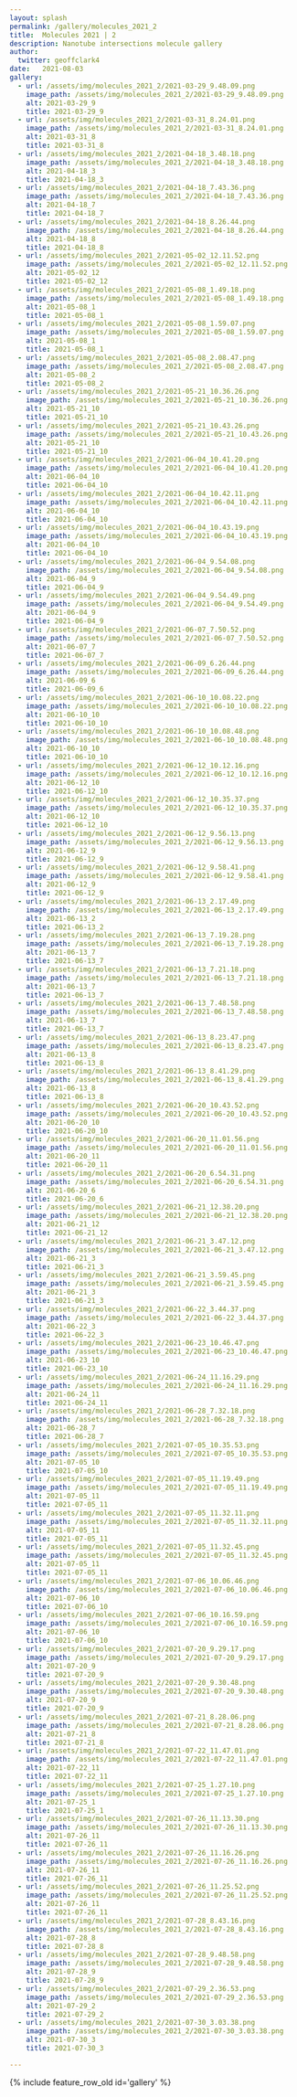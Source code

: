 ```yaml
---
layout: splash
permalink: /gallery/molecules_2021_2
title:  Molecules 2021 | 2
description: Nanotube intersections molecule gallery
author:
  twitter: geoffclark4
date:   2021-08-03
gallery:
  - url: /assets/img/molecules_2021_2/2021-03-29_9.48.09.png
    image_path: /assets/img/molecules_2021_2/2021-03-29_9.48.09.png
    alt: 2021-03-29_9
    title: 2021-03-29_9
  - url: /assets/img/molecules_2021_2/2021-03-31_8.24.01.png
    image_path: /assets/img/molecules_2021_2/2021-03-31_8.24.01.png
    alt: 2021-03-31_8
    title: 2021-03-31_8
  - url: /assets/img/molecules_2021_2/2021-04-18_3.48.18.png
    image_path: /assets/img/molecules_2021_2/2021-04-18_3.48.18.png
    alt: 2021-04-18_3
    title: 2021-04-18_3
  - url: /assets/img/molecules_2021_2/2021-04-18_7.43.36.png
    image_path: /assets/img/molecules_2021_2/2021-04-18_7.43.36.png
    alt: 2021-04-18_7
    title: 2021-04-18_7
  - url: /assets/img/molecules_2021_2/2021-04-18_8.26.44.png
    image_path: /assets/img/molecules_2021_2/2021-04-18_8.26.44.png
    alt: 2021-04-18_8
    title: 2021-04-18_8
  - url: /assets/img/molecules_2021_2/2021-05-02_12.11.52.png
    image_path: /assets/img/molecules_2021_2/2021-05-02_12.11.52.png
    alt: 2021-05-02_12
    title: 2021-05-02_12
  - url: /assets/img/molecules_2021_2/2021-05-08_1.49.18.png
    image_path: /assets/img/molecules_2021_2/2021-05-08_1.49.18.png
    alt: 2021-05-08_1
    title: 2021-05-08_1
  - url: /assets/img/molecules_2021_2/2021-05-08_1.59.07.png
    image_path: /assets/img/molecules_2021_2/2021-05-08_1.59.07.png
    alt: 2021-05-08_1
    title: 2021-05-08_1
  - url: /assets/img/molecules_2021_2/2021-05-08_2.08.47.png
    image_path: /assets/img/molecules_2021_2/2021-05-08_2.08.47.png
    alt: 2021-05-08_2
    title: 2021-05-08_2
  - url: /assets/img/molecules_2021_2/2021-05-21_10.36.26.png
    image_path: /assets/img/molecules_2021_2/2021-05-21_10.36.26.png
    alt: 2021-05-21_10
    title: 2021-05-21_10
  - url: /assets/img/molecules_2021_2/2021-05-21_10.43.26.png
    image_path: /assets/img/molecules_2021_2/2021-05-21_10.43.26.png
    alt: 2021-05-21_10
    title: 2021-05-21_10
  - url: /assets/img/molecules_2021_2/2021-06-04_10.41.20.png
    image_path: /assets/img/molecules_2021_2/2021-06-04_10.41.20.png
    alt: 2021-06-04_10
    title: 2021-06-04_10
  - url: /assets/img/molecules_2021_2/2021-06-04_10.42.11.png
    image_path: /assets/img/molecules_2021_2/2021-06-04_10.42.11.png
    alt: 2021-06-04_10
    title: 2021-06-04_10
  - url: /assets/img/molecules_2021_2/2021-06-04_10.43.19.png
    image_path: /assets/img/molecules_2021_2/2021-06-04_10.43.19.png
    alt: 2021-06-04_10
    title: 2021-06-04_10
  - url: /assets/img/molecules_2021_2/2021-06-04_9.54.08.png
    image_path: /assets/img/molecules_2021_2/2021-06-04_9.54.08.png
    alt: 2021-06-04_9
    title: 2021-06-04_9
  - url: /assets/img/molecules_2021_2/2021-06-04_9.54.49.png
    image_path: /assets/img/molecules_2021_2/2021-06-04_9.54.49.png
    alt: 2021-06-04_9
    title: 2021-06-04_9
  - url: /assets/img/molecules_2021_2/2021-06-07_7.50.52.png
    image_path: /assets/img/molecules_2021_2/2021-06-07_7.50.52.png
    alt: 2021-06-07_7
    title: 2021-06-07_7
  - url: /assets/img/molecules_2021_2/2021-06-09_6.26.44.png
    image_path: /assets/img/molecules_2021_2/2021-06-09_6.26.44.png
    alt: 2021-06-09_6
    title: 2021-06-09_6
  - url: /assets/img/molecules_2021_2/2021-06-10_10.08.22.png
    image_path: /assets/img/molecules_2021_2/2021-06-10_10.08.22.png
    alt: 2021-06-10_10
    title: 2021-06-10_10
  - url: /assets/img/molecules_2021_2/2021-06-10_10.08.48.png
    image_path: /assets/img/molecules_2021_2/2021-06-10_10.08.48.png
    alt: 2021-06-10_10
    title: 2021-06-10_10
  - url: /assets/img/molecules_2021_2/2021-06-12_10.12.16.png
    image_path: /assets/img/molecules_2021_2/2021-06-12_10.12.16.png
    alt: 2021-06-12_10
    title: 2021-06-12_10
  - url: /assets/img/molecules_2021_2/2021-06-12_10.35.37.png
    image_path: /assets/img/molecules_2021_2/2021-06-12_10.35.37.png
    alt: 2021-06-12_10
    title: 2021-06-12_10
  - url: /assets/img/molecules_2021_2/2021-06-12_9.56.13.png
    image_path: /assets/img/molecules_2021_2/2021-06-12_9.56.13.png
    alt: 2021-06-12_9
    title: 2021-06-12_9
  - url: /assets/img/molecules_2021_2/2021-06-12_9.58.41.png
    image_path: /assets/img/molecules_2021_2/2021-06-12_9.58.41.png
    alt: 2021-06-12_9
    title: 2021-06-12_9
  - url: /assets/img/molecules_2021_2/2021-06-13_2.17.49.png
    image_path: /assets/img/molecules_2021_2/2021-06-13_2.17.49.png
    alt: 2021-06-13_2
    title: 2021-06-13_2
  - url: /assets/img/molecules_2021_2/2021-06-13_7.19.28.png
    image_path: /assets/img/molecules_2021_2/2021-06-13_7.19.28.png
    alt: 2021-06-13_7
    title: 2021-06-13_7
  - url: /assets/img/molecules_2021_2/2021-06-13_7.21.18.png
    image_path: /assets/img/molecules_2021_2/2021-06-13_7.21.18.png
    alt: 2021-06-13_7
    title: 2021-06-13_7
  - url: /assets/img/molecules_2021_2/2021-06-13_7.48.58.png
    image_path: /assets/img/molecules_2021_2/2021-06-13_7.48.58.png
    alt: 2021-06-13_7
    title: 2021-06-13_7
  - url: /assets/img/molecules_2021_2/2021-06-13_8.23.47.png
    image_path: /assets/img/molecules_2021_2/2021-06-13_8.23.47.png
    alt: 2021-06-13_8
    title: 2021-06-13_8
  - url: /assets/img/molecules_2021_2/2021-06-13_8.41.29.png
    image_path: /assets/img/molecules_2021_2/2021-06-13_8.41.29.png
    alt: 2021-06-13_8
    title: 2021-06-13_8
  - url: /assets/img/molecules_2021_2/2021-06-20_10.43.52.png
    image_path: /assets/img/molecules_2021_2/2021-06-20_10.43.52.png
    alt: 2021-06-20_10
    title: 2021-06-20_10
  - url: /assets/img/molecules_2021_2/2021-06-20_11.01.56.png
    image_path: /assets/img/molecules_2021_2/2021-06-20_11.01.56.png
    alt: 2021-06-20_11
    title: 2021-06-20_11
  - url: /assets/img/molecules_2021_2/2021-06-20_6.54.31.png
    image_path: /assets/img/molecules_2021_2/2021-06-20_6.54.31.png
    alt: 2021-06-20_6
    title: 2021-06-20_6
  - url: /assets/img/molecules_2021_2/2021-06-21_12.38.20.png
    image_path: /assets/img/molecules_2021_2/2021-06-21_12.38.20.png
    alt: 2021-06-21_12
    title: 2021-06-21_12
  - url: /assets/img/molecules_2021_2/2021-06-21_3.47.12.png
    image_path: /assets/img/molecules_2021_2/2021-06-21_3.47.12.png
    alt: 2021-06-21_3
    title: 2021-06-21_3
  - url: /assets/img/molecules_2021_2/2021-06-21_3.59.45.png
    image_path: /assets/img/molecules_2021_2/2021-06-21_3.59.45.png
    alt: 2021-06-21_3
    title: 2021-06-21_3
  - url: /assets/img/molecules_2021_2/2021-06-22_3.44.37.png
    image_path: /assets/img/molecules_2021_2/2021-06-22_3.44.37.png
    alt: 2021-06-22_3
    title: 2021-06-22_3
  - url: /assets/img/molecules_2021_2/2021-06-23_10.46.47.png
    image_path: /assets/img/molecules_2021_2/2021-06-23_10.46.47.png
    alt: 2021-06-23_10
    title: 2021-06-23_10
  - url: /assets/img/molecules_2021_2/2021-06-24_11.16.29.png
    image_path: /assets/img/molecules_2021_2/2021-06-24_11.16.29.png
    alt: 2021-06-24_11
    title: 2021-06-24_11
  - url: /assets/img/molecules_2021_2/2021-06-28_7.32.18.png
    image_path: /assets/img/molecules_2021_2/2021-06-28_7.32.18.png
    alt: 2021-06-28_7
    title: 2021-06-28_7
  - url: /assets/img/molecules_2021_2/2021-07-05_10.35.53.png
    image_path: /assets/img/molecules_2021_2/2021-07-05_10.35.53.png
    alt: 2021-07-05_10
    title: 2021-07-05_10
  - url: /assets/img/molecules_2021_2/2021-07-05_11.19.49.png
    image_path: /assets/img/molecules_2021_2/2021-07-05_11.19.49.png
    alt: 2021-07-05_11
    title: 2021-07-05_11
  - url: /assets/img/molecules_2021_2/2021-07-05_11.32.11.png
    image_path: /assets/img/molecules_2021_2/2021-07-05_11.32.11.png
    alt: 2021-07-05_11
    title: 2021-07-05_11
  - url: /assets/img/molecules_2021_2/2021-07-05_11.32.45.png
    image_path: /assets/img/molecules_2021_2/2021-07-05_11.32.45.png
    alt: 2021-07-05_11
    title: 2021-07-05_11
  - url: /assets/img/molecules_2021_2/2021-07-06_10.06.46.png
    image_path: /assets/img/molecules_2021_2/2021-07-06_10.06.46.png
    alt: 2021-07-06_10
    title: 2021-07-06_10
  - url: /assets/img/molecules_2021_2/2021-07-06_10.16.59.png
    image_path: /assets/img/molecules_2021_2/2021-07-06_10.16.59.png
    alt: 2021-07-06_10
    title: 2021-07-06_10
  - url: /assets/img/molecules_2021_2/2021-07-20_9.29.17.png
    image_path: /assets/img/molecules_2021_2/2021-07-20_9.29.17.png
    alt: 2021-07-20_9
    title: 2021-07-20_9
  - url: /assets/img/molecules_2021_2/2021-07-20_9.30.48.png
    image_path: /assets/img/molecules_2021_2/2021-07-20_9.30.48.png
    alt: 2021-07-20_9
    title: 2021-07-20_9
  - url: /assets/img/molecules_2021_2/2021-07-21_8.28.06.png
    image_path: /assets/img/molecules_2021_2/2021-07-21_8.28.06.png
    alt: 2021-07-21_8
    title: 2021-07-21_8
  - url: /assets/img/molecules_2021_2/2021-07-22_11.47.01.png
    image_path: /assets/img/molecules_2021_2/2021-07-22_11.47.01.png
    alt: 2021-07-22_11
    title: 2021-07-22_11
  - url: /assets/img/molecules_2021_2/2021-07-25_1.27.10.png
    image_path: /assets/img/molecules_2021_2/2021-07-25_1.27.10.png
    alt: 2021-07-25_1
    title: 2021-07-25_1
  - url: /assets/img/molecules_2021_2/2021-07-26_11.13.30.png
    image_path: /assets/img/molecules_2021_2/2021-07-26_11.13.30.png
    alt: 2021-07-26_11
    title: 2021-07-26_11
  - url: /assets/img/molecules_2021_2/2021-07-26_11.16.26.png
    image_path: /assets/img/molecules_2021_2/2021-07-26_11.16.26.png
    alt: 2021-07-26_11
    title: 2021-07-26_11
  - url: /assets/img/molecules_2021_2/2021-07-26_11.25.52.png
    image_path: /assets/img/molecules_2021_2/2021-07-26_11.25.52.png
    alt: 2021-07-26_11
    title: 2021-07-26_11
  - url: /assets/img/molecules_2021_2/2021-07-28_8.43.16.png
    image_path: /assets/img/molecules_2021_2/2021-07-28_8.43.16.png
    alt: 2021-07-28_8
    title: 2021-07-28_8
  - url: /assets/img/molecules_2021_2/2021-07-28_9.48.58.png
    image_path: /assets/img/molecules_2021_2/2021-07-28_9.48.58.png
    alt: 2021-07-28_9
    title: 2021-07-28_9
  - url: /assets/img/molecules_2021_2/2021-07-29_2.36.53.png
    image_path: /assets/img/molecules_2021_2/2021-07-29_2.36.53.png
    alt: 2021-07-29_2
    title: 2021-07-29_2
  - url: /assets/img/molecules_2021_2/2021-07-30_3.03.38.png
    image_path: /assets/img/molecules_2021_2/2021-07-30_3.03.38.png
    alt: 2021-07-30_3
    title: 2021-07-30_3

---
```


{% include feature_row_old id='gallery' %}
